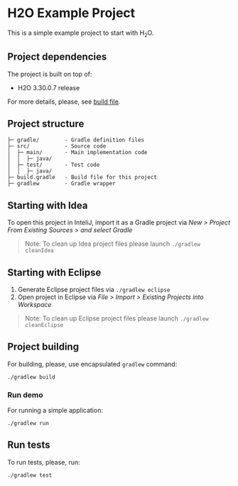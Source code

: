 # H2O Example Project

This is a simple example project to start with H<sub>2</sub>O.

## Project dependencies

The project is built on top of:
  - H2O 3.30.0.7 release

For more details, please, see [build file](build.gradle).

## Project structure
 
```
├─ gradle/        - Gradle definition files
├─ src/           - Source code
│  ├─ main/       - Main implementation code 
│  │  ├─ java/
│  ├─ test/       - Test code
│  │  ├─ java/
├─ build.gradle   - Build file for this project
├─ gradlew        - Gradle wrapper 
```

## Starting with Idea

To open this project in InteliJ, import it as a Gradle project
via _New > Project From Existing Sources > and select Gradle_
    
> Note: To clean up Idea project files please launch `./gradlew cleanIdea`

## Starting with Eclipse
  1. Generate Eclipse project files via `./gradlew eclipse`
  2. Open project in Eclipse via _File > Import > Existing Projects into Workspace_

> Note: To clean up Eclipse project files please launch `./gradlew cleanEclipse`

## Project building

For building, please, use encapsulated `gradlew` command:
```
./gradlew build
```

### Run demo
For running a simple application:
```
./gradlew run
```

## Run tests

To run tests, please, run:
```
./gradlew test
```
